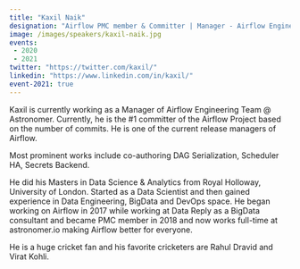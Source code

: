 ```yaml
---
title: "Kaxil Naik"
designation: "Airflow PMC member & Committer | Manager - Airflow Engineering @ Astromomer.io"
image: /images/speakers/kaxil-naik.jpg
events:
 - 2020
 - 2021
twitter: "https://twitter.com/kaxil/"
linkedin: "https://www.linkedin.com/in/kaxil/"
event-2021: true
---
```


Kaxil is currently working as a Manager of Airflow Engineering Team @ Astronomer. Currently, he is the #1 committer of the Airflow Project based on the number of commits. He is one of the current release managers of Airflow.

Most prominent works include co-authoring DAG Serialization, Scheduler HA, Secrets Backend.

He did his Masters in Data Science & Analytics from Royal Holloway, University of London.
Started as a Data Scientist and then gained experience in Data Engineering, BigData and DevOps space. He began working on Airflow in 2017 while working at Data Reply as a BigData consultant
and became PMC member in 2018 and now works full-time at astronomer.io making Airflow better for everyone.

He is a huge cricket fan and his favorite cricketers are Rahul Dravid and Virat Kohli.